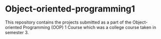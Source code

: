 # Object-oriented-programming1
This repository contains the projects submitted as a part of the Object-oriented Programming (OOP) 1 Course  which was a college course taken in semester 3.

